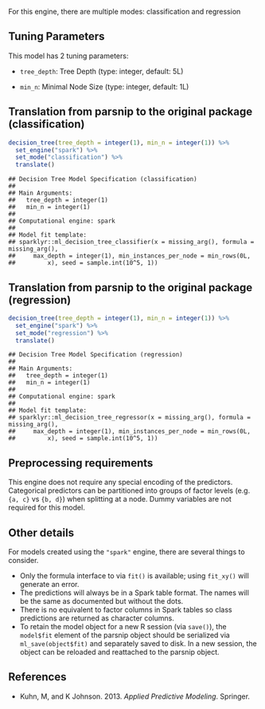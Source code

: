 


For this engine, there are multiple modes: classification and regression

## Tuning Parameters



This model has 2 tuning parameters:

- `tree_depth`: Tree Depth (type: integer, default: 5L)

- `min_n`: Minimal Node Size (type: integer, default: 1L)

## Translation from parsnip to the original package (classification)


```r
decision_tree(tree_depth = integer(1), min_n = integer(1)) %>% 
  set_engine("spark") %>% 
  set_mode("classification") %>% 
  translate()
```

```
## Decision Tree Model Specification (classification)
## 
## Main Arguments:
##   tree_depth = integer(1)
##   min_n = integer(1)
## 
## Computational engine: spark 
## 
## Model fit template:
## sparklyr::ml_decision_tree_classifier(x = missing_arg(), formula = missing_arg(), 
##     max_depth = integer(1), min_instances_per_node = min_rows(0L, 
##         x), seed = sample.int(10^5, 1))
```


## Translation from parsnip to the original package (regression)


```r
decision_tree(tree_depth = integer(1), min_n = integer(1)) %>% 
  set_engine("spark") %>% 
  set_mode("regression") %>% 
  translate()
```

```
## Decision Tree Model Specification (regression)
## 
## Main Arguments:
##   tree_depth = integer(1)
##   min_n = integer(1)
## 
## Computational engine: spark 
## 
## Model fit template:
## sparklyr::ml_decision_tree_regressor(x = missing_arg(), formula = missing_arg(), 
##     max_depth = integer(1), min_instances_per_node = min_rows(0L, 
##         x), seed = sample.int(10^5, 1))
```

## Preprocessing requirements


This engine does not require any special encoding of the predictors. Categorical predictors can be partitioned into groups of factor levels (e.g. `{a, c}` vs `{b, d}`) when splitting at a node. Dummy variables are not required for this model. 

## Other details


For models created using the `"spark"` engine, there are several things to consider. 

* Only the formula interface to via `fit()` is available; using `fit_xy()` will generate an error. 
* The predictions will always be in a Spark table format. The names will be the same as documented but without the dots. 
* There is no equivalent to factor columns in Spark tables so class predictions are returned as character columns. 
* To retain the model object for a new R session (via `save()`), the `model$fit` element of the parsnip object should be serialized via `ml_save(object$fit)` and separately saved to disk. In a new session, the object can be reloaded and reattached to the parsnip object.

## References

-   Kuhn, M, and K Johnson. 2013. *Applied Predictive Modeling*. Springer.

